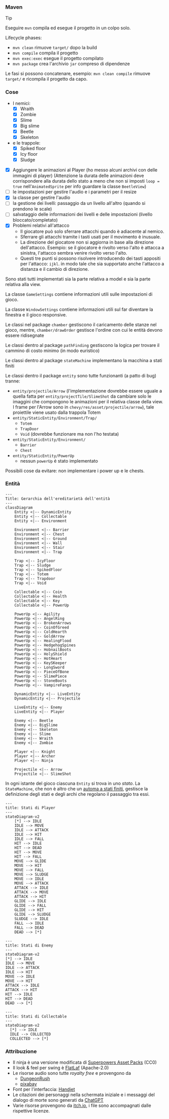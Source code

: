 ### Maven

> [!TIP]
> Eseguire `mvn` compila ed esegue il progetto in un colpo solo.

Lifecycle phases:
  - `mvn clean` rimuove `target/` dopo la build
  - `mvn compile` compila il progetto
  - `mvn exec:exec` esegue il progetto compilato
  - `mvn package` crea l'archivio `jar` compreso di dipendenze

Le fasi si possono concatenare, esempio: `mvn clean compile` rimuove `target/` e ricompila il progetto da capo.

### Cose

- I nemici:
  - [x] Wraith
  - [x] Zombie
  - [x] Slime
  - [x] Big slime
  - [x] Beetle
  - [x] Skeleton
- e le trappole:
  - [x] Spiked floor
  - [x] Icy floor
  - [x] Sludge
- [x] Aggiungere le animazioni al Player (ho messo alcuni archivi con delle immagini di player) (Attenzione la durata delle animazioni deve corrispondere alla durata dello stato a meno che non si imposti `loop = true` nell'`AnimatedSprite` per info guardare la classe `BeetleView`)
- [ ] le impostazioni per gestire l'audio e i parametri per il resize
- [x] la classe per gestire l'audio
- [ ] la gestione dei livelli: passaggio da un livello all'altro (quando si prendono le scale)
- [ ] salvataggio delle informazioni dei livelli e delle impostazioni (livello bloccato/completato)
- [x] Problemi relativi all'attacco
    - Il giocatore può solo sferrare attacchi quando è adiacente al nemico.
    - Sferrare gli attacchi tramite i tasti usati per il movimento è inusuale.
    - La direzione del giocatore non si aggiorna in base alla direzione
      dell'attacco. Esempio: se il giocatore è rivolto verso l'alto è attacca
      a sinistra, l'attacco sembra venire rivolto verso l'alto.
    - Questi tre punti si possono risolvere introducendo dei tasti appositi per
      l'attacco: `ijkl`. in modo tale che sia supportato anche l'attacco a
      distanza e il cambio di direzione.

Sono stati tutti implementati sia la parte relativa a model e sia la parte relativa alla view.

La classe `GameSettings` contiene informazioni utili sulle impostazioni di gioco.

La classe `WindowSettings` contiene informazioni utili sul far diventare la finestra e il gioco responsive.

Le classi nel package `chamber` gestiscono il caricamento delle stanze nel gioco, mentre, `chamber/drawOrder` gestisce l'ordine con cui le entità devono essere ridisegnate

Le classi dentro al package `pathFinding` gestiscono la logica per trovare il cammino di costo minimo (in modo euristico)

Le classi dentro al package `stateMachine` implementano la macchina a stati finiti

Le classi dentro il package `entity` sono tutte funzionanti (a patto di bug) tranne:
- `entity/projectile/Arrow` (l'implementazione dovrebbe essere uguale a quella fatta per `entity/projectTile/SlimeShot` da cambiare solo le imaggini che compongono le animazioni per il relativa classe della view. I frame per l'Arrow sono in `chevy/res/asset/projectile/arrow`), tale proiettile viene usato dalla trappola Totem
- `entity/StaticEntity/Environment/Trap/`
  - `Totem`
  - `TrapDoor`
  - `Void` (dovrebbe funzionare ma non l'ho testata)
- `entity/StaticEntity/Environment/`
  - `Barrier`
  - `Chest`
- `entity/StaticEntity/PowerUp`
  - nessun `powerUp` é stato implementato

Possibili cose da evitare: non implementare i power up e le chests.

### Entità

```mermaid
---
Title: Gerarchia dell'ereditarietà dell'entità
---
classDiagram
    Entity <|-- DynamicEntity
    Entity <|-- Collectable
    Entity <|-- Environment

    Environment <|-- Barrier
    Environment <|-- Chest
    Environment <|-- Ground
    Environment <|-- Wall
    Environment <|-- Stair
    Environment <|-- Trap

    Trap <|-- IcyFloor
    Trap <|-- Sludge
    Trap <|-- SpikedFloor
    Trap <|-- Totem
    Trap <|-- Trapdoor
    Trap <|-- Void

    Collectable <|-- Coin
    Collectable <|-- Health
    Collectable <|-- Key
    Collectable <|-- PowerUp

    PowerUp <|-- Agility
    PowerUp <|-- AngelRing
    PowerUp <|-- BrokenArrows
    PowerUp <|-- CoinOfGreed
    PowerUp <|-- ColdHearth
    PowerUp <|-- GoldArrow
    PowerUp <|-- HealingFlood
    PowerUp <|-- HedgehogSpines
    PowerUp <|-- HobnailBoots
    PowerUp <|-- HolyShield
    PowerUp <|-- HotHeart
    PowerUp <|-- KeySKeeper
    PowerUp <|-- LongSword
    PowerUp <|-- PieceOfBone
    PowerUp <|-- SlimePiece
    PowerUp <|-- StoneBoots
    PowerUp <|-- VampireFangs

    DynamicEntity <|-- LiveEntity
    DynamicEntity <|-- Projectile

    LiveEntity <|-- Enemy
    LiveEntity <|-- Player

    Enemy <|-- Beetle
    Enemy <|-- BigSlime
    Enemy <|-- Skeleton
    Enemy <|-- Slime
    Enemy <|-- Wraith
    Enemy <|-- Zombie

    Player <|-- Knight
    Player <|-- Archer
    Player <|-- Ninja

    Projectile <|-- Arrow
    Projectile <|-- SlimeShot
```



In ogni istante del gioco ciascuna `Entity` si trova in uno _stato_. La `StateMachine`, che non è altro che un [automa a stati finiti](https://it.wikipedia.org/wiki/Automa_a_stati_finiti), gestisce la definizione degli stati e degli archi che regolano il passaggio tra essi.

```mermaid
---
title: Stati di Player
---
stateDiagram-v2
    [*] --> IDLE
    IDLE --> MOVE
    IDLE --> ATTACK
    IDLE --> HIT
    IDLE --> FALL
    HIT --> IDLE
    HIT --> DEAD
    HIT --> MOVE
    HIT --> FALL
    MOVE --> GLIDE
    MOVE --> HIT
    MOVE --> FALL
    MOVE --> SLUDGE
    MOVE --> IDLE
    MOVE --> ATTACK
    ATTACK --> IDLE
    ATTACK --> MOVE
    ATTACK --> HIT
    GLIDE --> IDLE
    GLIDE --> FALL
    GLIDE --> HIT
    GLIDE --> SLUDGE
    SLUDGE --> IDLE
    FALL --> IDLE
    FALL --> DEAD
    DEAD --> [*]
```

```mermaid
---
title: Stati di Enemy
---
stateDiagram-v2
[*] --> IDLE
IDLE --> MOVE
IDLE --> ATTACK
IDLE --> HIT
MOVE --> IDLE
MOVE --> HIT
ATTACK --> IDLE
ATTACK --> HIT
HIT --> IDLE
HIT --> DEAD
DEAD --> [*]
```

```mermaid
---
title: Stati di Collectable
---
stateDiagram-v2
  [*] --> IDLE
  IDLE --> COLLECTED
  COLLECTED --> [*]
```


### Attribuzione

- Il ninja è una versione modificata di [Superpowers Asset Packs](https://github.com/sparklinlabs/superpowers-asset-packs) (CC0)
- Il look & feel per swing è [FlatLaf](https://www.formdev.com/flatlaf/) (Apache-2.0)
- Le risorse audio sono tutte _royalty free_ e provengono da
  - [DungeonRush](https://github.com/rapiz1/DungeonRush/tree/master/res/audio)
  - [pixabay](https://pixabay.com/)
- Font per l'interfaccia: [Handjet](https://fonts.google.com/specimen/Handjet)
- Le citazioni dei personaggi nella schermata iniziale e i messaggi del dialogo di morte sono generati da [ChatGPT](https://chatgpt.com/)
- Varie risorse provengono da [itch.io](https://itch.io/gameView-assets), i file sono accompagnati dalle rispettive licenze.